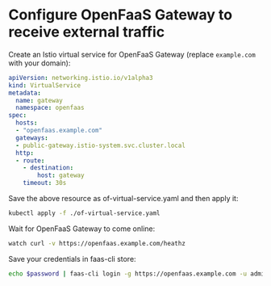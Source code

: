 # Configure OpenFaaS Gateway to receive external traffic

Create an Istio virtual service for OpenFaaS Gateway (replace `example.com` with your domain):

```yaml
apiVersion: networking.istio.io/v1alpha3
kind: VirtualService
metadata:
  name: gateway
  namespace: openfaas
spec:
  hosts:
  - "openfaas.example.com"
  gateways:
  - public-gateway.istio-system.svc.cluster.local
  http:
  - route:
    - destination:
        host: gateway
    timeout: 30s
```

Save the above resource as of-virtual-service.yaml and then apply it:

```bash
kubectl apply -f ./of-virtual-service.yaml
```

Wait for OpenFaaS Gateway to come online:

```bash
watch curl -v https://openfaas.example.com/heathz 
```

Save your credentials in faas-cli store:

```bash
echo $password | faas-cli login -g https://openfaas.example.com -u admin --password-stdin
```
